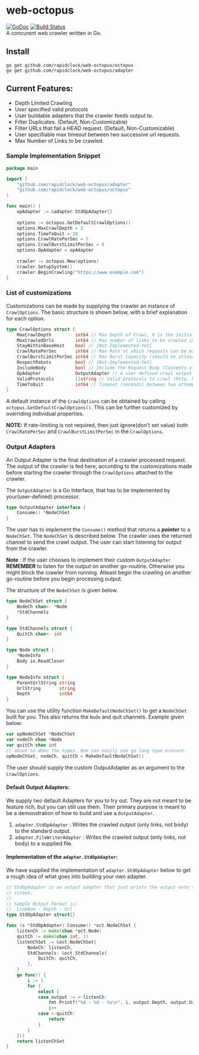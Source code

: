 # web-octopus
[![GoDoc](https://godoc.org/github.com/rapidclock/web-octopus/pq?status.svg)](https://godoc.org/github.com/rapidclock/web-octopus)
[![Build Status](https://travis-ci.com/rapidclock/web-octopus.svg?token=hJhLfHtyz41UyuLTTdFx&branch=master)](https://travis-ci.com/rapidclock/web-octopus)
<br>
A concurent web crawler written in Go.

## Install

	go get github.com/rapidclock/web-octopus/octopus
	go get github.com/rapidclock/web-octopus/adapter

## Current Features:
- Depth Limited Crawling
- User specified valid protocols
- User buildable adapters that the crawler feeds output to.
- Filter Duplicates. (Default, Non-Customizable)
- Filter URLs that fail a HEAD request. (Default, Non-Customizable)
- User specifiable max timeout between two successive url requests.
- Max Number of Links to be crawled.


### Sample Implementation Snippet

```go
package main

import (
	"github.com/rapidclock/web-octopus/adapter"
	"github.com/rapidclock/web-octopus/octopus"
)

func main() {
	opAdapter := &adapter.StdOpAdapter{}
	
	options := octopus.GetDefaultCrawlOptions()
	options.MaxCrawlDepth = 3
	options.TimeToQuit = 10
	options.CrawlRatePerSec = 5
	options.CrawlBurstLimitPerSec = 8
	options.OpAdapter = opAdapter
	
	crawler := octopus.New(options)
	crawler.SetupSystem()
	crawler.BeginCrawling("https://www.example.com")
}
```

### List of customizations

Customizations can be made by supplying the crawler an instance of `CrawlOptions`. The basic structure is shown below, with a brief explanation for each option.

```go
type CrawlOptions struct {
	MaxCrawlDepth         int64 // Max Depth of Crawl, 0 is the initial link.
	MaxCrawledUrls        int64 // Max number of links to be crawled in total.
	StayWithinBaseHost    bool // [Not-Implemented-Yet]
	CrawlRatePerSec       int64 // Max Rate at which requests can be made (req/sec).
	CrawlBurstLimitPerSec int64 // Max Burst Capacity (should be atleast the crawl rate).
	RespectRobots         bool // [Not-Implemented-Yet]
	IncludeBody           bool // Include the Request Body (Contents of the web page) in the result of the crawl.
	OpAdapter             OutputAdapter // A user defined crawl output handler (See next section for info).
	ValidProtocols        []string // Valid protocols to crawl (http, https, ftp, etc.)
	TimeToQuit            int64 // Timeout (seconds) between two attempts or requests, before the crawler quits.
}
```

A default instance of the `CrawlOptions` can be obtained by calling `octopus.GetDefaultCrawlOptions()`. This can be further customized by overriding individual properties.

**NOTE:** If rate-limiting is not required, then just ignore(don't set value) both `CrawlRatePerSec` and `CrawlBurstLimitPerSec` in the `CrawlOptions`.

### Output Adapters

An Output Adapter is the final destination of a crawler processed request. The output of the crawler is fed here, according to the customizations made before starting the crawler through the `CrawlOptions` attached to the crawler.

The `OutputAdapter` is a Go Interface, that has to be implemented by your(user-defined) processor.

```go
type OutputAdapter interface {
	Consume() *NodeChSet
}
```

The user has to implement the `Consume()` method that returns a __*pointer*__ to a `NodeChSet`. The `NodeChSet` is described below. The crawler uses the returned channel to send the crawl output. The user can start listening for output from the crawler.

**Note** : If the user chooses to implement their custom `OutputAdapter` **REMEMBER** to listen for the output on another go-routine. Otherwise you might block the crawler from running. Atleast begin the crawling on another go-routine before you begin processing output.

The structure of the `NodeChSet` is given below.

```go
type NodeChSet struct {
	NodeCh chan<- *Node
	*StdChannels
}

type StdChannels struct {
	QuitCh chan<- int
}

type Node struct {
	*NodeInfo
	Body io.ReadCloser
}

type NodeInfo struct {
	ParentUrlString string
	UrlString       string
	Depth           int64
}
```

You can use the utility function `MakeDefaultNodeChSet()` to get a `NodeChSet` built for you. This also returns the `Node` and quit channels. Example given below:

```go
var opNodeChSet *NodeChSet
var nodeCh chan *Node
var quitCh chan int
// above to demo the types. One can easily use go lang type erasure.
opNodeChSet, nodeCh, quitCh = MakeDefaultNodeChSet()
```

The user should supply the custom OutputAdapter as an argument to the `CrawlOptions`.

#### Default Output Adapters:

We supply two default Adapters for you to try out. They are not meant to be feature rich, but you can still use them. Their primary purpose is meant to be a demonstration of how to build and use a `OutputAdapter`.

1. `adapter.StdOpAdapter` : Writes the crawled output (only links, not body) to the standard output.
1. `adapter.FileWriterAdapter` : Writes the crawled output (only links, not body) to a supplied file.

#### Implementation of the `adapter.StdOpAdapter`:
We have supplied the implementation of `adapter.StdOpAdapter` below to get a rough idea of what goes into building your own adapter.

```go
// StdOpAdapter is an output adapter that just prints the output onto the
// screen.
//
// Sample Output Format is:
// 	LinkNum - Depth - Url
type StdOpAdapter struct{}

func (s *StdOpAdapter) Consume() *oct.NodeChSet {
	listenCh := make(chan *oct.Node)
	quitCh := make(chan int, 1)
	listenChSet := &oct.NodeChSet{
		NodeCh: listenCh,
		StdChannels: &oct.StdChannels{
			QuitCh: quitCh,
		},
	}
	go func() {
		i := 1
		for {
			select {
			case output := <-listenCh:
				fmt.Printf("%d - %d - %s\n", i, output.Depth, output.UrlString)
				i++
			case <-quitCh:
				return
			}
		}
	}()
	return listenChSet
}
```
